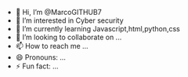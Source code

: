 - 👋 Hi, I’m @MarcoGITHUB7
- 👀 I’m interested in Cyber security
- 🌱 I’m currently learning Javascript,html,python,css
- 💞️ I’m looking to collaborate on ...
- 📫 How to reach me ...
- 😄 Pronouns: ...
- ⚡ Fun fact: ...

<!---
MarcoGITHUB7/MarcoGITHUB7 is a ✨ special ✨ repository because its `README.md` (this file) appears on your GitHub profile.
You can click the Preview link to take a look at your changes.
--->
